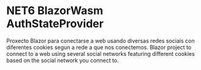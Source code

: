 # NET6 BlazorWasm AuthStateProvider
Proxecto Blazor para conectarse a web usando diversas redes sociais con diferentes cookies segun a rede a que nos conectemos.
Blazor project to connect to a web using several social networks featuring different cookies based on the social network you connect to.
